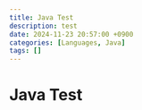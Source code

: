 ```yaml
---
title: Java Test
description: test
date: 2024-11-23 20:57:00 +0900
categories: [Languages, Java]
tags: []
---
```


# Java Test
